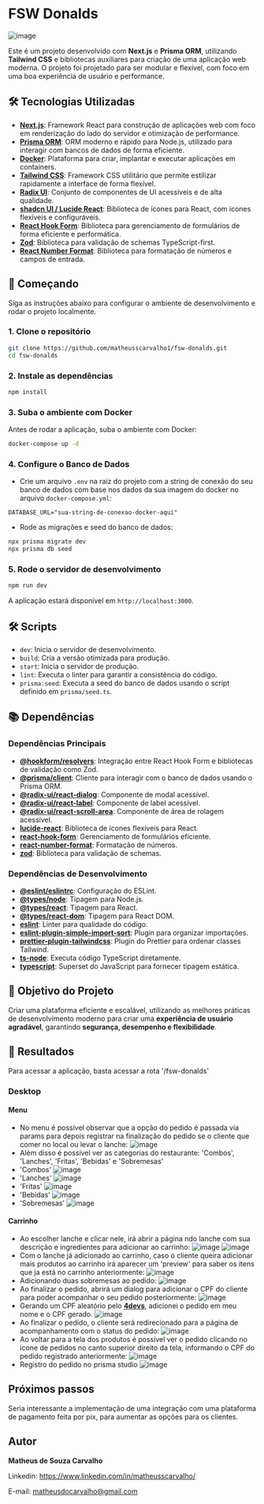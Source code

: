 # FSW Donalds

![image](https://github.com/user-attachments/assets/5f0da6b3-32c8-4f0d-b31d-d8b77157212a)

Este é um projeto desenvolvido com **Next.js** e **Prisma ORM**, utilizando **Tailwind CSS** e bibliotecas auxiliares para criação de uma aplicação web moderna. O projeto foi projetado para ser modular e flexível, com foco em uma boa experiência de usuário e performance.

## 🛠️ Tecnologias Utilizadas

- **[Next.js](https://nextjs.org)**: Framework React para construção de aplicações web com foco em renderização do lado do servidor e otimização de performance.
- **[Prisma ORM](https://www.prisma.io)**: ORM moderno e rápido para Node.js, utilizado para interagir com bancos de dados de forma eficiente.
- **[Docker](https://www.docker.com/)**: Plataforma para criar, implantar e executar aplicações em containers.
- **[Tailwind CSS](https://tailwindcss.com)**: Framework CSS utilitário que permite estilizar rapidamente a interface de forma flexível.
- **[Radix UI](https://www.radix-ui.com)**: Conjunto de componentes de UI acessíveis e de alta qualidade.
- **[shadcn UI / Lucide React](https://ui.shadcn.com)**: Biblioteca de ícones para React, com ícones flexíveis e configuráveis.
- **[React Hook Form](https://react-hook-form.com/)**: Biblioteca para gerenciamento de formulários de forma eficiente e performática.
- **[Zod](https://zod.dev/)**: Biblioteca para validação de schemas TypeScript-first.
- **[React Number Format](https://github.com/s-yadav/react-number-format)**: Biblioteca para formatação de números e campos de entrada.

## 🚀 Começando

Siga as instruções abaixo para configurar o ambiente de desenvolvimento e rodar o projeto localmente.

### 1. Clone o repositório

```bash
git clone https://github.com/matheusscarvalho1/fsw-donalds.git
cd fsw-donalds
```

### 2. Instale as dependências

```bash
npm install
```

### 3. Suba o ambiente com Docker

Antes de rodar a aplicação, suba o ambiente com Docker:

```bash
docker-compose up -d
```

### 4. Configure o Banco de Dados

- Crie um arquivo `.env` na raiz do projeto com a string de conexão do seu banco de dados com base nos dados da sua imagem do docker no arquivo `docker-compose.yml`:

```env
DATABASE_URL="sua-string-de-conexao-docker-aqui"
```

- Rode as migrações e seed do banco de dados:

```bash
npx prisma migrate dev
npx prisma db seed
```

### 5. Rode o servidor de desenvolvimento

```bash
npm run dev
```

A aplicação estará disponível em `http://localhost:3000`.

## 🛠️ Scripts

- `dev`: Inicia o servidor de desenvolvimento.
- `build`: Cria a versão otimizada para produção.
- `start`: Inicia o servidor de produção.
- `lint`: Executa o linter para garantir a consistência do código.
- `prisma:seed`: Executa a seed do banco de dados usando o script definido em `prisma/seed.ts`.

## 📚 Dependências

### **Dependências Principais**

- **[@hookform/resolvers](https://www.npmjs.com/package/@hookform/resolvers)**: Integração entre React Hook Form e bibliotecas de validação como Zod.
- **[@prisma/client](https://www.npmjs.com/package/@prisma/client)**: Cliente para interagir com o banco de dados usando o Prisma ORM.
- **[@radix-ui/react-dialog](https://www.radix-ui.com)**: Componente de modal acessível.
- **[@radix-ui/react-label](https://www.radix-ui.com)**: Componente de label acessível.
- **[@radix-ui/react-scroll-area](https://www.radix-ui.com)**: Componente de área de rolagem acessível.
- **[lucide-react](https://lucide.dev)**: Biblioteca de ícones flexíveis para React.
- **[react-hook-form](https://react-hook-form.com/)**: Gerenciamento de formulários eficiente.
- **[react-number-format](https://github.com/s-yadav/react-number-format)**: Formatação de números.
- **[zod](https://zod.dev/)**: Biblioteca para validação de schemas.

### **Dependências de Desenvolvimento**

- **[@eslint/eslintrc](https://www.npmjs.com/package/@eslint/eslintrc)**: Configuração do ESLint.
- **[@types/node](https://www.npmjs.com/package/@types/node)**: Tipagem para Node.js.
- **[@types/react](https://www.npmjs.com/package/@types/react)**: Tipagem para React.
- **[@types/react-dom](https://www.npmjs.com/package/@types/react-dom)**: Tipagem para React DOM.
- **[eslint](https://eslint.org)**: Linter para qualidade do código.
- **[eslint-plugin-simple-import-sort](https://www.npmjs.com/package/eslint-plugin-simple-import-sort)**: Plugin para organizar importações.
- **[prettier-plugin-tailwindcss](https://github.com/tailwindlabs/prettier-plugin-tailwindcss)**: Plugin do Prettier para ordenar classes Tailwind.
- **[ts-node](https://www.npmjs.com/package/ts-node)**: Executa código TypeScript diretamente.
- **[typescript](https://www.typescriptlang.org)**: Superset do JavaScript para fornecer tipagem estática.

## 🎯 Objetivo do Projeto

Criar uma plataforma eficiente e escalável, utilizando as melhores práticas de desenvolvimento moderno para criar uma **experiência de usuário agradável**, garantindo **segurança, desempenho e flexibilidade**.

## 📱 Resultados
Para acessar a aplicação, basta acessar a rota '/fsw-donalds'
 ### Desktop
 #### Menu
 - No menu é possível observar que a opção do pedido é passada via params para depois registrar na finalização do pedido se o cliente que comer no local ou levar o lanche:
 ![image](https://github.com/user-attachments/assets/c492e7d0-f573-47b9-9097-f7742d7bec65)
- Além disso é possível ver as categorias do restaurante: 'Combos', 'Lanches', 'Fritas', 'Bebidas' e 'Sobremesas'
- 'Combos'
  ![image](https://github.com/user-attachments/assets/7f34f9c3-4512-446b-ab8e-e9a7b15e923e)
- 'Lanches'
 ![image](https://github.com/user-attachments/assets/15ee9e81-b5ea-4888-b109-fa1d42374d60)
- 'Fritas'
  ![image](https://github.com/user-attachments/assets/af665eee-df68-4c51-ab5d-7c95e325d5a2)
- 'Bebidas'
  ![image](https://github.com/user-attachments/assets/d7ba9f98-9227-4bfd-9772-32e9f00a3eab)
- 'Sobremesas'
 ![image](https://github.com/user-attachments/assets/26816600-321e-4e40-a33c-464b71a3b4ef)

#### Carrinho
- Ao escolher lanche e clicar nele, irá abrir a página ndo lanche com sua descrição e ingredientes para adicionar ao carrinho:
![image](https://github.com/user-attachments/assets/f6971076-a1f7-48dc-b262-a360097fe803)
![image](https://github.com/user-attachments/assets/5c8d5e2c-4f75-4962-b80f-50ab8fd8959f)
- Com o lanche já adicionado ao carrinho, caso o cliente queira adicionar mais produtos ao carrinho irá aparecer um 'preview' para saber os itens que ja está no carrinho anteriormente:
  ![image](https://github.com/user-attachments/assets/bc50a723-438e-4905-97f9-dc1e476682b2)
- Adicionando duas sobremesas ao pedido:
![image](https://github.com/user-attachments/assets/626eaccc-7fed-4382-8bdd-a631fdeea697)
- Ao finalizar o pedido, abrirá um dialog para adicionar o CPF do cliente para poder acompanhar o seu pedido posteriormente:
  ![image](https://github.com/user-attachments/assets/1ed2870d-41ee-4fc4-a3fe-28f845054055)
- Gerando um CPF aleatório pelo **[4devs]([https://tailwindcss.com](https://www.4devs.com.br/gerador_de_cpf))**, adicionei o pedido em meu nome e o CPF gerado.
 ![image](https://github.com/user-attachments/assets/85e22a3d-0c0f-4adc-bf65-61c872523449)
- Ao finalizar o pedido, o cliente será redirecionado para a página de acompanhamento com o status do pedido:
  ![image](https://github.com/user-attachments/assets/374e09ab-ae1f-4c7d-85f0-7900cdc66c6a)
- Ao voltar para a tela dos produtos é possível ver o pedido clicando no icone de pedidos no canto superior direito da tela, informando o CPF do pedido registrado anteriormente:
![image](https://github.com/user-attachments/assets/d33c1c60-f63c-440c-a286-ff7f9ad11f73)
- Registro do pedido no prisma studio 
![image](https://github.com/user-attachments/assets/9e6b60c3-e3c8-4b66-86b9-e18ab589cdbe)





## Próximos passos

Seria interessante a implementação de uma integração com uma plataforma de pagamento feita por pix, para aumentar as opções para os clientes.

## Autor

<b>Matheus de Souza Carvalho</b>

Linkedin:
https://www.linkedin.com/in/matheusscarvalho/

E-mail:
matheusdocarvalho@gmail.com


